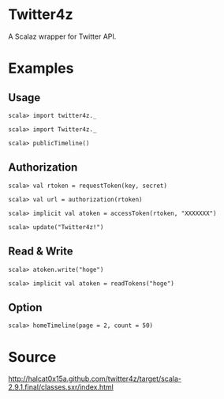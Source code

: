 # Twitter4z

A Scalaz wrapper for Twitter API.

# Examples

## Usage

    scala> import twitter4z._

    scala> import Twitter4z._
    
    scala> publicTimeline()

## Authorization

    scala> val rtoken = requestToken(key, secret)
    
    scala> val url = authorization(rtoken)
    
    scala> implicit val atoken = accessToken(rtoken, "XXXXXXX")
    
    scala> update("Twitter4z!")

## Read & Write
    
    scala> atoken.write("hoge")
    
    scala> implicit val atoken = readTokens("hoge")

## Option

    scala> homeTimeline(page = 2, count = 50)

# Source

http://halcat0x15a.github.com/twitter4z/target/scala-2.9.1.final/classes.sxr/index.html
